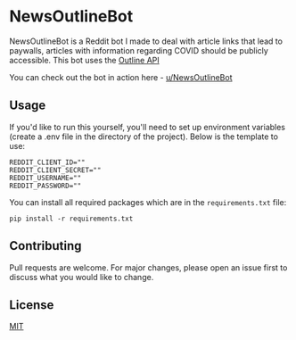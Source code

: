 # NewsOutlineBot

NewsOutlineBot is a Reddit bot I made to deal with article links that lead to paywalls, articles with information regarding COVID should be publicly accessible. This bot uses the [Outline API](https://outline.com)

You can check out the bot in action here - [u/NewsOutlineBot](https://reddit.com/u/NewsOutlineBot)

## Usage
If you'd like to run this yourself, you'll need to set up environment variables (create a .env file in the directory of the project). Below is the template to use:

```
REDDIT_CLIENT_ID=""
REDDIT_CLIENT_SECRET=""
REDDIT_USERNAME=""
REDDIT_PASSWORD=""
```

You can install all required packages which are in the ```requirements.txt``` file:
```
pip install -r requirements.txt
````


## Contributing
Pull requests are welcome. For major changes, please open an issue first to discuss what you would like to change.

## License
[MIT](https://choosealicense.com/licenses/mit/)
